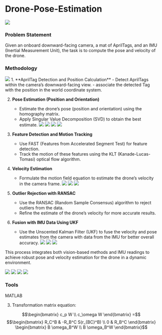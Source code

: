 # Drone-Pose-Estimation

<img src='jg.gif'>

### Problem Statement
Given an onboard downward-facing camera, a mat of AprilTags, and an IMU (Inertial Measurement Unit), the task is to compute the pose and velocity of the drone.

### Methodology

   <img src='state.png'>
1. **AprilTag Detection and Position Calculation**  
   - Detect AprilTags within the camera’s downward-facing view.
   - associate the detected Tag with the position in the world coordinate system.

2. **Pose Estimation (Position and Orientation)**  
   - Estimate the drone’s pose (position and orientation) using the homography matrix.
   - Apply Singular Value Decomposition (SVD) to obtain the best estimate.
     <img src='Part1_eq1.png'>
     <img src='Part1_eq2.png'>
     <img src='Part1_eq3.png'>
     <img src='Part1_eq4.png'>

3. **Feature Detection and Motion Tracking**  
   - Use FAST (Features from Accelerated Segment Test) for feature detection.
   - Track the motion of these features using the KLT (Kanade-Lucas-Tomasi) optical flow algorithm.

4. **Velocity Estimation**  
   - Formulate the motion field equation to estimate the drone’s velocity in the camera frame.
     <img src='Part2_eq1.png'>
     <img src='Part2_eq2.png'>
     <img src='Part2_eq3.png'>

5. **Outlier Rejection with RANSAC**  
   - Use the RANSAC (Random Sample Consensus) algorithm to reject outliers from the data.
   - Refine the estimate of the drone’s velocity for more accurate results.

6. **Fusion with IMU Data Using UKF**  
   - Use the Unscented Kalman Filter (UKF) to fuse the velocity and pose estimates from the camera with data from the IMU for better overall accuracy.
     <img src='prediction.png'>
     <img src='update_1.png'>
     <img src='update_2.png'> 

This process integrates both vision-based methods and IMU readings to achieve robust pose and velocity estimation for the drone in a dynamic environment.

<img src='part2_data2.png'>
<img src='part2_data1.png'>
<img src='part1_data_1.png'>
<img src='part1_data_2.png'>

### Tools
MATLAB




3. Transformation matrix equation:
   
$$\begin{bmatrix}
c_p W \\
c_\omega W
\end{bmatrix}
=$$ $$\begin{bmatrix}
R_C^B & -R_B^C S(r_{BC}^B) \\
0 & R_B^C
\end{bmatrix}
\begin{bmatrix}
B \omega_B^W \\
B \omega_B^W
\end{bmatrix}$$
 


